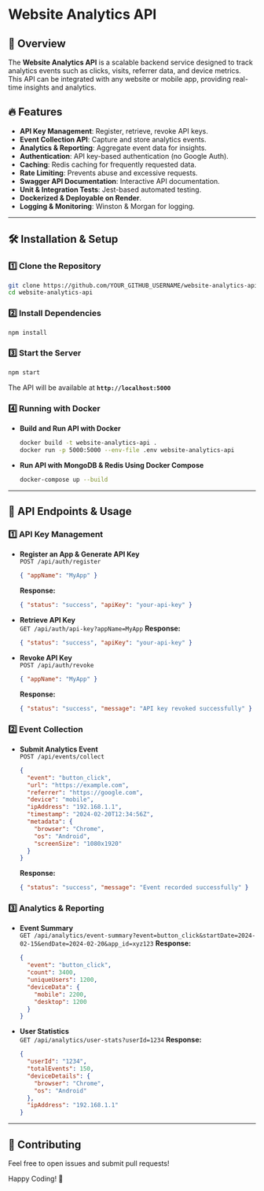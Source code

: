 # Website Analytics API

## 🚀 Overview
The **Website Analytics API** is a scalable backend service designed to track analytics events such as clicks, visits, referrer data, and device metrics. This API can be integrated with any website or mobile app, providing real-time insights and analytics.

## 🔥 Features
- **API Key Management**: Register, retrieve, revoke API keys.
- **Event Collection API**: Capture and store analytics events.
- **Analytics & Reporting**: Aggregate event data for insights.
- **Authentication**: API key-based authentication (no Google Auth).
- **Caching**: Redis caching for frequently requested data.
- **Rate Limiting**: Prevents abuse and excessive requests.
- **Swagger API Documentation**: Interactive API documentation.
- **Unit & Integration Tests**: Jest-based automated testing.
- **Dockerized & Deployable on Render**.
- **Logging & Monitoring**: Winston & Morgan for logging.

---

## 🛠 Installation & Setup
### **1️⃣ Clone the Repository**
```sh
git clone https://github.com/YOUR_GITHUB_USERNAME/website-analytics-api.git
cd website-analytics-api
```
### **2️⃣ Install Dependencies**
```sh
npm install
```
### **3️⃣ Start the Server**
```sh
npm start
```
The API will be available at **`http://localhost:5000`**

### **4️⃣ Running with Docker**
- **Build and Run API with Docker**
  ```sh
  docker build -t website-analytics-api .
  docker run -p 5000:5000 --env-file .env website-analytics-api
  ```
- **Run API with MongoDB & Redis Using Docker Compose**
  ```sh
  docker-compose up --build
  ```

---

## 📡 API Endpoints & Usage

### **1️⃣ API Key Management**
- **Register an App & Generate API Key**  
  `POST /api/auth/register`
  ```json
  { "appName": "MyApp" }
  ```
  **Response:**
  ```json
  { "status": "success", "apiKey": "your-api-key" }
  ```
- **Retrieve API Key**  
  `GET /api/auth/api-key?appName=MyApp`
  **Response:**
  ```json
  { "status": "success", "apiKey": "your-api-key" }
  ```
- **Revoke API Key**  
  `POST /api/auth/revoke`
  ```json
  { "appName": "MyApp" }
  ```
  **Response:**
  ```json
  { "status": "success", "message": "API key revoked successfully" }
  ```

### **2️⃣ Event Collection**
- **Submit Analytics Event**  
  `POST /api/events/collect`
  ```json
  {
    "event": "button_click",
    "url": "https://example.com",
    "referrer": "https://google.com",
    "device": "mobile",
    "ipAddress": "192.168.1.1",
    "timestamp": "2024-02-20T12:34:56Z",
    "metadata": {
      "browser": "Chrome",
      "os": "Android",
      "screenSize": "1080x1920"
    }
  }
  ```
  **Response:**
  ```json
  { "status": "success", "message": "Event recorded successfully" }
  ```

### **3️⃣ Analytics & Reporting**
- **Event Summary**  
  `GET /api/analytics/event-summary?event=button_click&startDate=2024-02-15&endDate=2024-02-20&app_id=xyz123`
  **Response:**
  ```json
  {
    "event": "button_click",
    "count": 3400,
    "uniqueUsers": 1200,
    "deviceData": {
      "mobile": 2200,
      "desktop": 1200
    }
  }
  ```
- **User Statistics**  
  `GET /api/analytics/user-stats?userId=1234`
  **Response:**
  ```json
  {
    "userId": "1234",
    "totalEvents": 150,
    "deviceDetails": {
      "browser": "Chrome",
      "os": "Android"
    },
    "ipAddress": "192.168.1.1"
  }
  ```

---

## 🤝 Contributing
Feel free to open issues and submit pull requests!

Happy Coding! 🚀

